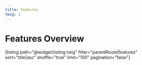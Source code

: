 ```yaml
---
title: Features
twig: 1
---
```


# Features Overview

[listing path="@widget/listing.twig" filter="parentRoute|features" sort="title|asc" shuffle="true" limit="100" pagination="false"]

